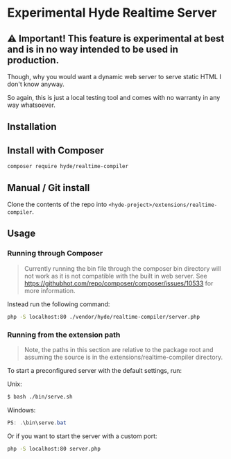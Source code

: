 # Experimental Hyde Realtime Server

## ⚠ Important! This feature is experimental at best and is in no way intended to be used in production.
Though, why you would want a dynamic web server to serve static HTML I don't know anyway.

So again, this is just a local testing tool and comes with no warranty in any way whatsoever.

## Installation

## Install with Composer

```
composer require hyde/realtime-compiler
```

## Manual / Git install

Clone the contents of the repo into `<hyde-project>/extensions/realtime-compiler`.

## Usage

### Running through Composer
> Currently running the bin file through the composer bin directory will not work as it is not compatible with the built in web server. See https://githubhot.com/repo/composer/composer/issues/10533 for more information.

Instead run the following command:

```bash
php -S localhost:80 ./vendor/hyde/realtime-compiler/server.php
```


### Running from the extension path
> Note, the paths in this section are relative to the package root and assuming the source is in the extensions/realtime-compiler directory.

To start a preconfigured server with the default settings, run:

Unix:

```bash
$ bash ./bin/serve.sh
```

Windows:
```powershell
PS: .\bin\serve.bat
```

Or if you want to start the server with a custom port:

```bash
php -S localhost:80 server.php
```